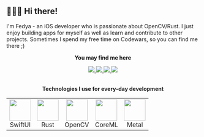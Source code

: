 ## 🏄🏻‍♂️ Hi there!
<p>I'm Fedya - an iOS developer who is passionate about OpenCV/Rust. I just enjoy building apps for myself as well as learn and contribute to other projects. Sometimes I spend my free time on Codewars, so you can find me there ;)</p>

<div align="center">
  <p><b>You may find me here</b></p>
  <a href="https://www.linkedin.com/in/fskatkov/">
    <img src="https://img.shields.io/badge/LinkedIn-0032A0?style=for-the-badge&labelColor=black" />
  </a>
  <a href="">
    <img src="https://img.shields.io/badge/Leetcode-FFA116?style=for-the-badge&labelColor=black" />
  </a>
  <a href="https://www.codewars.com/users/charming_whaley">
    <img src="https://img.shields.io/badge/Codewars-B1361E?style=for-the-badge&labelColor=black" />
  </a>
  <a href="https://www.kaggle.com/fedyakatkov">
    <img src="https://img.shields.io/badge/Kaggle-20BEFF?style=for-the-badge&labelColor=black&logoColor=20BEFF" />
  </a>
</div>

<br />

<p align="center"><b>Technologies I use for every-day development</b></p>
<table align="center">
  <tr>
    <td align="center">
      <img src="https://developer.apple.com/assets/elements/icons/swiftui/swiftui-96x96_2x.png" width="56px"><br/>SwiftUI
    </td>
    <td align="center">
      <img src="https://cdn.simpleicons.org/rust/FAA918" width="56px"><br/>Rust
    </td>
    <td align="center">
      <img src="https://cdn.simpleicons.org/opencv/5C3EE8" width="56px"><br />OpenCV
    </td>
    <td align="center">
      <img src="https://developer.apple.com/assets/elements/icons/core-ml/core-ml-128x128_2x.png" width="56px"><br/>CoreML
    </td>
    <td align="center">
      <img src="https://developer.apple.com/assets/elements/icons/metal/metal-96x96_2x.png" width="56px"><br/>Metal
    </td>
  </tr>
</table>
